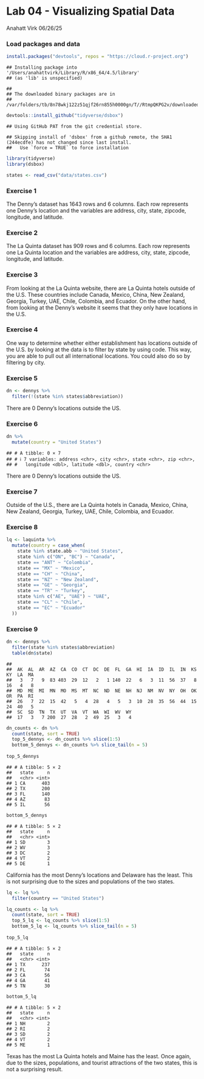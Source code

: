 Lab 04 - Visualizing Spatial Data
================
Anahatt Virk
06/26/25

### Load packages and data

``` r
install.packages("devtools", repos = "https://cloud.r-project.org")
```

    ## Installing package into '/Users/anahattvirk/Library/R/x86_64/4.5/library'
    ## (as 'lib' is unspecified)

    ## 
    ## The downloaded binary packages are in
    ##  /var/folders/tb/8n78wkj122z51qjf26rn855h0000gn/T//RtmpQKPG2v/downloaded_packages

``` r
devtools::install_github("tidyverse/dsbox")
```

    ## Using GitHub PAT from the git credential store.

    ## Skipping install of 'dsbox' from a github remote, the SHA1 (244ecdfe) has not changed since last install.
    ##   Use `force = TRUE` to force installation

``` r
library(tidyverse) 
library(dsbox) 
```

``` r
states <- read_csv("data/states.csv")
```

### Exercise 1

The Denny’s dataset has 1643 rows and 6 columns. Each row represents one
Denny’s location and the variables are address, city, state, zipcode,
longitude, and latitude.

### Exercise 2

The La Quinta dataset has 909 rows and 6 columns. Each row represents
one La Quinta location and the variables are address, city, state,
zipcode, longitude, and latitude.

### Exercise 3

From looking at the La Quinta website, there are La Quinta hotels
outside of the U.S. These countries include Canada, Mexico, China, New
Zealand, Georgia, Turkey, UAE, Chile, Colombia, and Ecuador. On the
other hand, from looking at the Denny’s website it seems that they only
have locations in the U.S.

### Exercise 4

One way to determine whether either establishment has locations outside
of the U.S. by looking at the data is to filter by state by using code.
This way, you are able to pull out all international locations. You
could also do so by filtering by city.

### Exercise 5

``` r
dn <- dennys %>%
  filter(!(state %in% states$abbreviation))
```

There are 0 Denny’s locations outside the US.

### Exercise 6

``` r
dn %>%
  mutate(country = "United States")
```

    ## # A tibble: 0 × 7
    ## # ℹ 7 variables: address <chr>, city <chr>, state <chr>, zip <chr>,
    ## #   longitude <dbl>, latitude <dbl>, country <chr>

There are 0 Denny’s locations outside the US.

### Exercise 7

Outside of the U.S., there are La Quinta hotels in Canada, Mexico,
China, New Zealand, Georgia, Turkey, UAE, Chile, Colombia, and Ecuador.

### Exercise 8

``` r
lq <- laquinta %>% 
  mutate(country = case_when(
    state %in% state.abb ~ "United States",
    state %in% c("ON", "BC") ~ "Canada",
    state == "ANT" ~ "Colombia",
    state == "MX" ~ "Mexico", 
    state == "CH" ~ "China",
    state == "NZ" ~ "New Zealand",
    state == "GE" ~ "Georgia",
    state == "TR" ~ "Turkey",
    state %in% c("AE", "UAE") ~ "UAE",
    state == "CL" ~ "Chile",
    state == "EC" ~ "Ecuador"
  ))
```

### Exercise 9

``` r
dn <- dennys %>%
  filter(state %in% states$abbreviation)
  table(dn$state)
```

    ## 
    ##  AK  AL  AR  AZ  CA  CO  CT  DC  DE  FL  GA  HI  IA  ID  IL  IN  KS  KY  LA  MA 
    ##   3   7   9  83 403  29  12   2   1 140  22   6   3  11  56  37   8  16   4   8 
    ##  MD  ME  MI  MN  MO  MS  MT  NC  ND  NE  NH  NJ  NM  NV  NY  OH  OK  OR  PA  RI 
    ##  26   7  22  15  42   5   4  28   4   5   3  10  28  35  56  44  15  24  40   5 
    ##  SC  SD  TN  TX  UT  VA  VT  WA  WI  WV  WY 
    ##  17   3   7 200  27  28   2  49  25   3   4

``` r
dn_counts <- dn %>%
  count(state, sort = TRUE)
  top_5_dennys <- dn_counts %>% slice(1:5)
  bottom_5_dennys <- dn_counts %>% slice_tail(n = 5)
  
top_5_dennys
```

    ## # A tibble: 5 × 2
    ##   state     n
    ##   <chr> <int>
    ## 1 CA      403
    ## 2 TX      200
    ## 3 FL      140
    ## 4 AZ       83
    ## 5 IL       56

``` r
bottom_5_dennys
```

    ## # A tibble: 5 × 2
    ##   state     n
    ##   <chr> <int>
    ## 1 SD        3
    ## 2 WV        3
    ## 3 DC        2
    ## 4 VT        2
    ## 5 DE        1

California has the most Denny’s locations and Delaware has the least.
This is not surprising due to the sizes and populations of the two
states.

``` r
lq <- lq %>%
  filter(country == "United States")

lq_counts <- lq %>%
  count(state, sort = TRUE)
  top_5_lq <- lq_counts %>% slice(1:5)
  bottom_5_lq <- lq_counts %>% slice_tail(n = 5)
  
top_5_lq
```

    ## # A tibble: 5 × 2
    ##   state     n
    ##   <chr> <int>
    ## 1 TX      237
    ## 2 FL       74
    ## 3 CA       56
    ## 4 GA       41
    ## 5 TN       30

``` r
bottom_5_lq
```

    ## # A tibble: 5 × 2
    ##   state     n
    ##   <chr> <int>
    ## 1 NH        2
    ## 2 RI        2
    ## 3 SD        2
    ## 4 VT        2
    ## 5 ME        1

Texas has the most La Quinta hotels and Maine has the least. Once again,
due to the sizes, populations, and tourist attractions of the two
states, this is not a surprising result.
